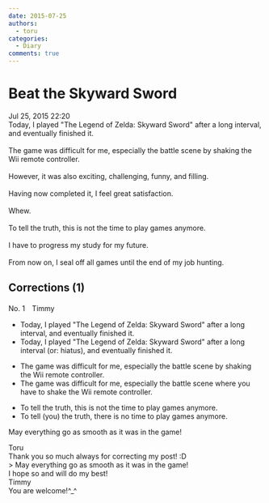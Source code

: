 ```yaml
---
date: 2015-07-25
authors:
  - toru
categories:
  - Diary
comments: true
---
```


# Beat the Skyward Sword
<div class="date">Jul 25, 2015 22:20</div>
<div id="post"><div id="body_show_ori">
Today, I played "The Legend of Zelda: Skyward Sword" after a long interval, and eventually finished it. <br/><br/>The game was difficult for me, especially the battle scene by shaking the Wii remote controller.<br/><br/>However, it was also exciting, challenging, funny, and filling.<br/><br/>Having now completed it, I feel great satisfaction.<br/><br/>Whew.<br/><br/>To tell the truth, this is not the time to play games anymore.<br/><br/>I have to progress my study for my future.<br/><br/>From now on, I seal off all games until the end of my job hunting.
</div></div>

<!-- more -->


## Corrections (1)
<div id="block"><div class="first_name"> No. 1　<span class="just_name">Timmy</span></div><div id="block2">
<ul class="correction_field">
<li class="incorrect">Today, I played "The Legend of Zelda: Skyward Sword" after a long interval, and eventually finished it.</li>
<li class="corrected correct">
Today, I played "The Legend of Zelda: Skyward Sword" after a long interval (or: <span class="f_blue">hiatus</span>), and eventually finished it.
</li>
</ul>
<ul class="correction_field">
<li class="incorrect">The game was difficult for me, especially the battle scene by shaking the Wii remote controller.</li>
<li class="corrected correct">
The game was difficult for me, especially the battle scene <span class="f_blue">where you have to</span> shak<span class="f_blue">e</span> the Wii remote controller.
</li>
</ul>
<ul class="correction_field">
<li class="incorrect">To tell the truth, this is not the time to play games anymore.</li>
<li class="corrected correct">
To tell (<span class="f_blue">you</span>) the truth, th<span class="f_blue">ere</span> is no time to play games anymore.
</li>
</ul>
<p class="comment_small">
 May everything go as smooth as it was in the game!
 <br/>
</p>

</div><div class="name"><span class="just_name">Toru</span><br>
Thank you so much always for correcting my post! :D<br/>&gt; May everything go as smooth as it was in the game!<br/>I hope so and will do my best!
</div>
<div class="name"><span class="just_name">Timmy</span><br>
You are welcome!^_^
</div>
</div>
